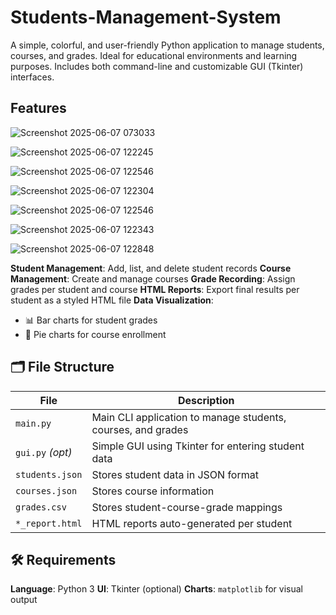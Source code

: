 # Students-Management-System
A simple, colorful, and user-friendly Python application to manage students, courses, and grades.
Ideal for educational environments and learning purposes. Includes both command-line and customizable GUI (Tkinter) interfaces.

## Features
![Screenshot 2025-06-07 073033](https://github.com/user-attachments/assets/2317e7b3-f50b-4e78-becd-095a571afd6d)

![Screenshot 2025-06-07 122245](https://github.com/user-attachments/assets/82a2edf6-f95c-4d5f-ab3a-780710190fbd)

![Screenshot 2025-06-07 122546](https://github.com/user-attachments/assets/2445fa07-6e91-4126-bfe6-0da627a5e3d1)

![Screenshot 2025-06-07 122304](https://github.com/user-attachments/assets/2c02e731-336b-4af1-b7e4-5eae4f56e38f)

![Screenshot 2025-06-07 122546](https://github.com/user-attachments/assets/f666761b-c97e-4f83-8bad-00f8a9a0574c)

![Screenshot 2025-06-07 122343](https://github.com/user-attachments/assets/d63f9966-14ed-47c9-ac7b-4e1681f5c444)

![Screenshot 2025-06-07 122848](https://github.com/user-attachments/assets/ef211b18-9e0b-4d1b-8d8e-d727b2e52b5b)

**Student Management**: Add, list, and delete student records
**Course Management**: Create and manage courses
**Grade Recording**: Assign grades per student and course
**HTML Reports**: Export final results per student as a styled HTML file
**Data Visualization**:
  - 📊 Bar charts for student grades
  - 🥧 Pie charts for course enrollment


## 🗂 File Structure

| File              | Description                                       |
|-------------------|---------------------------------------------------|
| `main.py`         | Main CLI application to manage students, courses, and grades |
| `gui.py` _(opt)_  | Simple GUI using Tkinter for entering student data |
| `students.json`   | Stores student data in JSON format                |
| `courses.json`    | Stores course information                         |
| `grades.csv`      | Stores student-course-grade mappings              |
| `*_report.html`   | HTML reports auto-generated per student           |

## 🛠️ Requirements
**Language**: Python 3
**UI**: Tkinter (optional)
**Charts**: `matplotlib` for visual output
